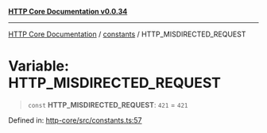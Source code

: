 [**HTTP Core Documentation v0.0.34**](../../README.md)

***

[HTTP Core Documentation](../../modules.md) / [constants](../README.md) / HTTP\_MISDIRECTED\_REQUEST

# Variable: HTTP\_MISDIRECTED\_REQUEST

> `const` **HTTP\_MISDIRECTED\_REQUEST**: `421` = `421`

Defined in: [http-core/src/constants.ts:57](https://github.com/stonemjs/http-core/blob/8d2f265873c2a6f093cdaa7580ed7328bd078613/src/constants.ts#L57)
